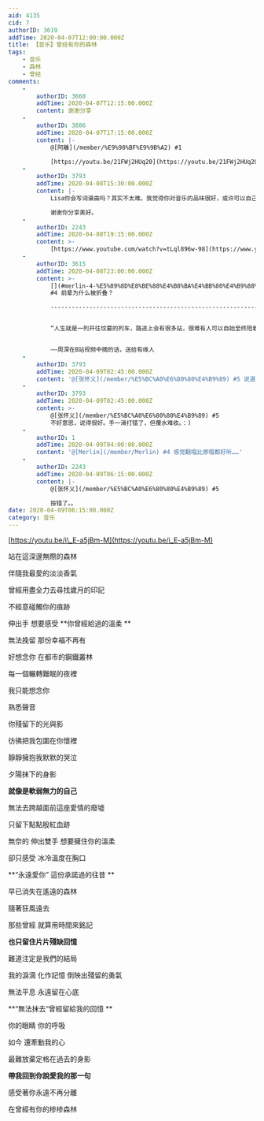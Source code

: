 ```yaml
---
aid: 4135
cid: 7
authorID: 3619
addTime: 2020-04-07T12:00:00.000Z
title: 【音乐】曾经有你的森林
tags:
    - 音乐
    - 森林
    - 曾经
comments:
    -
        authorID: 3660
        addTime: 2020-04-07T12:15:00.000Z
        content: 谢谢分享
    -
        authorID: 3886
        addTime: 2020-04-07T17:15:00.000Z
        content: |-
            @[阿離](/member/%E9%98%BF%E9%9B%A2) #1

            [https://youtu.be/21FWj2HUq20](https://youtu.be/21FWj2HUq20)
    -
        authorID: 3793
        addTime: 2020-04-08T15:30:00.000Z
        content: |-
            Lisa你会写词谱曲吗？其实不太难。我觉得你对音乐的品味很好，或许可以自己写一些？

            谢谢你分享美好。
    -
        authorID: 2243
        addTime: 2020-04-08T19:15:00.000Z
        content: >-
            [https://www.youtube.com/watch?v=tLql896w-98](https://www.youtube.com/watch?v=tLql896w-98)
    -
        authorID: 3615
        addTime: 2020-04-08T23:00:00.000Z
        content: >-
            [](#merlin-4-%E5%89%8D%E8%BE%88%E4%B8%BA%E4%BB%80%E4%B9%88%E8%A2%AB%E6%8A%98%E5%8F%A0)@[Merlin](/member/Merlin)
            #4 前辈为什么被折叠？

            ----------------------------------------------------------------------------------------------------------------------------


            “人生就是一列开往坟墓的列车，路途上会有很多站，很难有人可以自始至终陪着走完。当陪着你的人要下车时，即使不舍也该心存感激，然后挥手道别。”


            ——周深在B站视频中摘的话，送给有缘人
    -
        authorID: 3793
        addTime: 2020-04-09T02:45:00.000Z
        content: '@[张怀义](/member/%E5%BC%A0%E6%80%80%E4%B9%89) #5 说道很好啊。'
    -
        authorID: 3793
        addTime: 2020-04-09T02:45:00.000Z
        content: >-
            @[张怀义](/member/%E5%BC%A0%E6%80%80%E4%B9%89) #5
            不好意思，说得很好。手一滑打错了，但覆水难收。：)
    -
        authorID: 1
        addTime: 2020-04-09T04:00:00.000Z
        content: '@[Merlin](/member/Merlin) #4 感觉翻唱比原唱都好听……'
    -
        authorID: 2243
        addTime: 2020-04-09T06:15:00.000Z
        content: |-
            @[张怀义](/member/%E5%BC%A0%E6%80%80%E4%B9%89) #5

            按错了。。
date: 2020-04-09T06:15:00.000Z
category: 音乐
---
```


[https://youtu.be/i\_E-a5jBm-M](https://youtu.be/i_E-a5jBm-M)

站在這深邃無際的森林

伴隨我最愛的淡淡香氣

曾經用盡全力去尋找歲月的印記

不經意碰觸你的痕跡

伸出手 想要感受 \*\*你曾經給過的溫柔 \*\*

無法挽留 那份幸福不再有

好想念你 在都市的鋼鐵叢林

每一個輾轉難眠的夜裡

我只能想念你

熟悉聲音

你殘留下的光與影

彷彿把我包圍在你懷裡

靜靜擁抱我默默的哭泣

夕陽抹下的身影

**就像是軟弱無力的自己**

無法去跨越面前這座愛情的廢墟

只留下點點殷紅血跡

無奈的 伸出雙手 想要擁住你的溫柔

卻只感受 冰冷溫度在胸口

\*\*“永遠愛你” 這份承諾過的往昔 \*\*

早已消失在遙遠的森林

隨著狂風遠去

那些曾經 就算用時間來銘記

**也只留住片片殘缺回憶**

難道注定是我們的結局

我的淚滴 化作記憶 倒映出殘留的勇氣

無法平息 永遠留在心底

\*\*“無法抹去“曾經留給我的回憶 \*\*

你的眼睛 你的呼吸

如今 還牽動我的心

最難放棄定格在過去的身影

**帶我回到你說愛我的那一句**

感受著你永遠不再分離

在曾經有你的椮椮森林
